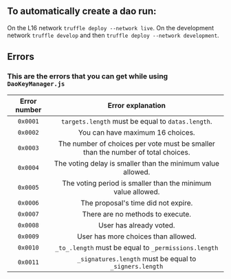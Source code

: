 ## To automatically create a dao run:
On the L16 network `truffle deploy --network live`.
On the development network `truffle develop` and then `truffle deploy --network development`.

## Errors

### This are the errors that you can get while using `DaoKeyManager.js`

| Error number |                               Error explanation                                  |
|     :---:    |                                     :---:                                        |
| `0x0001`     | `targets.length` must be equal to `datas.length`.                                |
| `0x0002`     | You can have maximum 16 choices.                                                 |
| `0x0003`     | The number of choices per vote must be smaller than the number of total choices. |
| `0x0004`     | The voting delay is smaller than the minimum value allowed.                      |
| `0x0005`     | The voting period is smaller than the minimum value allowed.                     |
| `0x0006`     | The proposal's time did not expire.                                              |
| `0x0007`     | There are no methods to execute.                                                 |
| `0x0008`     | User has already voted.                                                          |
| `0x0009`     | User has more choices than allowed.                                              |
| `0x0010`     | `_to_.length` must be equal to `_permissions.length`                             |
| `0x0011`     | `_signatures.length` must be equal to `_signers.length`                          |